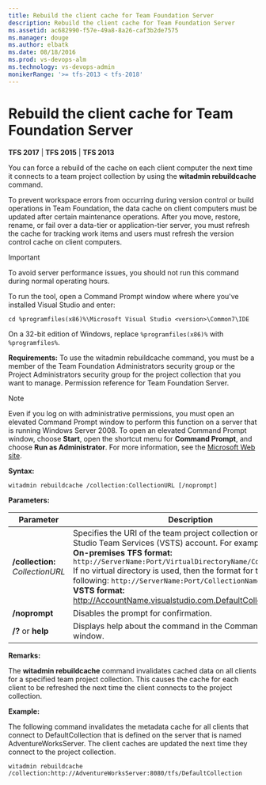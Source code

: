 ```yaml
---
title: Rebuild the client cache for Team Foundation Server
description: Rebuild the client cache for Team Foundation Server
ms.assetid: ac682990-f57e-49a8-8a26-caf3b2de7575
ms.manager: douge
ms.author: elbatk
ms.date: 08/18/2016
ms.prod: vs-devops-alm
ms.technology: vs-devops-admin
monikerRange: '>= tfs-2013 < tfs-2018'
---
```




# Rebuild the client cache for Team Foundation Server

**TFS 2017** | **TFS 2015** | **TFS 2013**

You can force a rebuild of the cache on each client computer the next time it connects to a team project collection by using the **witadmin rebuildcache** command. 

To prevent workspace errors from occurring during version control or build operations in Team Foundation, the data cache on client computers must be updated after certain maintenance operations. After you move, restore, rename, or fail over a data-tier or application-tier server, you must refresh the cache for tracking work items and users must refresh the version control cache on client computers. 

> [!IMPORTANT]
> To avoid server performance issues, you should not run this command during normal operating hours.

To run the tool, open a Command Prompt window where where you've installed Visual Studio and enter:

  ```cd %programfiles(x86)%\Microsoft Visual Studio <version>\Common7\IDE```

On a 32-bit edition of Windows, replace ```%programfiles(x86)%``` with ```%programfiles%```. 

**Requirements:** To use the witadmin rebuildcache command, you must be a member of the Team Foundation Administrators security group or the Project Administrators security group for the project collection that you want to manage. Permission reference for Team Foundation Server. 

> [!NOTE]
> Even if you log on with administrative permissions, you must open an elevated Command Prompt window to perform this function on a server that is running Windows Server 2008. To open an elevated Command Prompt window, choose **Start**, open the shortcut menu for **Command Prompt**, and choose **Run as Administrator**. For more information, see the [Microsoft Web site](http://go.microsoft.com/fwlink/?LinkId=111235).


**Syntax:**

  ```witadmin rebuildcache /collection:CollectionURL [/noprompt]```

**Parameters:**

| Parameter | Description |
| --- | --- |
| **/collection:** *CollectionURL* | Specifies the URI of the team project collection or Visual Studio Team Services (VSTS) account. For example: </br> **On-premises TFS format:** ```http://ServerName:Port/VirtualDirectoryName/CollectionName``` </br> If no virtual directory is used, then the format for the URI is the following: ```http://ServerName:Port/CollectionName```. </br> **VSTS format:** http://AccountName.visualstudio.com.DefaultCollection |
| **/noprompt** | Disables the prompt for confirmation. |
| **/?** or **help** | Displays help about the command in the Command Prompt window. |

**Remarks:**

The **witadmin rebuildcache** command invalidates cached data on all clients for a specified team project collection. This causes the cache for each client to be refreshed the next time the client connects to the project collection. 

**Example:**

The following command invalidates the metadata cache for all clients that connect to DefaultCollection that is defined on the server that is named AdventureWorksServer. The client caches are updated the next time they connect to the project collection.

  ```witadmin rebuildcache /collection:http://AdventureWorksServer:8080/tfs/DefaultCollection```
